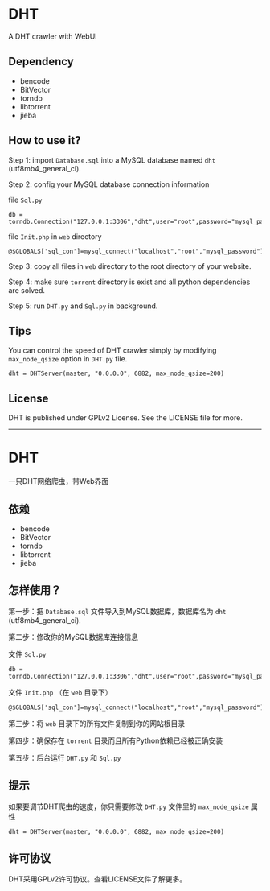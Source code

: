 # DHT
A DHT crawler with WebUI

## Dependency
- bencode
- BitVector
- torndb
- libtorrent
- jieba

## How to use it?

Step 1: import `Database.sql` into a MySQL database named `dht` (utf8mb4_general_ci).

Step 2: config your MySQL database connection information

file `Sql.py`
```
db = torndb.Connection("127.0.0.1:3306","dht",user="root",password="mysql_password")
```

file `Init.php` in `web` directory
```
@$GLOBALS['sql_con']=mysql_connect("localhost","root","mysql_password");
```

Step 3: copy all files in `web` directory to the root directory of your website.

Step 4: make sure `torrent` directory is exist and all python dependencies are solved.

Step 5: run `DHT.py` and `Sql.py` in background.

## Tips
You can control the speed of DHT crawler simply by modifying `max_node_qsize` option in `DHT.py` file.

```
dht = DHTServer(master, "0.0.0.0", 6882, max_node_qsize=200)
```

## License
DHT is published under GPLv2 License. See the LICENSE file for more.

<hr>

# DHT
一只DHT网络爬虫，带Web界面

## 依赖
- bencode
- BitVector
- torndb
- libtorrent
- jieba

## 怎样使用？

第一步：把 `Database.sql` 文件导入到MySQL数据库，数据库名为 `dht` (utf8mb4_general_ci).

第二步：修改你的MySQL数据库连接信息

文件 `Sql.py`
```
db = torndb.Connection("127.0.0.1:3306","dht",user="root",password="mysql_password")
```

文件 `Init.php` （在 `web` 目录下）
```
@$GLOBALS['sql_con']=mysql_connect("localhost","root","mysql_password");
```

第三步：将 `web` 目录下的所有文件复制到你的网站根目录

第四步：确保存在 `torrent` 目录而且所有Python依赖已经被正确安装

第五步：后台运行 `DHT.py` 和 `Sql.py`

## 提示
如果要调节DHT爬虫的速度，你只需要修改 `DHT.py` 文件里的 `max_node_qsize` 属性

```
dht = DHTServer(master, "0.0.0.0", 6882, max_node_qsize=200)
```

## 许可协议
DHT采用GPLv2许可协议。查看LICENSE文件了解更多。